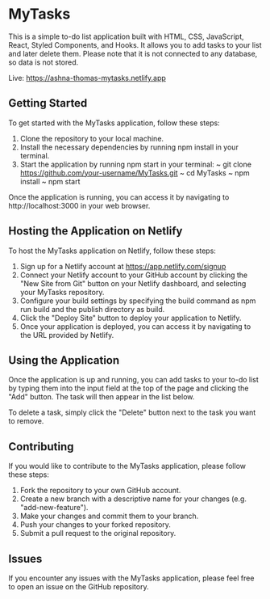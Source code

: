 # MyTasks

This is a simple to-do list application built with HTML, CSS, JavaScript, React, Styled Components, and Hooks. It allows you to add tasks to your list and later delete them. Please note that it is not connected to any database, so data is not stored.

Live: https://ashna-thomas-mytasks.netlify.app

## Getting Started

To get started with the MyTasks application, follow these steps:

1. Clone the repository to your local machine.
2. Install the necessary dependencies by running npm install in your terminal.
3. Start the application by running npm start in your terminal:
     ~ git clone https://github.com/your-username/MyTasks.git
     ~ cd MyTasks
     ~ npm install
     ~ npm start

Once the application is running, you can access it by navigating to http://localhost:3000 in your web browser.

## Hosting the Application on Netlify

To host the MyTasks application on Netlify, follow these steps:

1. Sign up for a Netlify account at https://app.netlify.com/signup
2. Connect your Netlify account to your GitHub account by clicking the "New Site from Git" button on your Netlify dashboard, and selecting your MyTasks repository.
3. Configure your build settings by specifying the build command as npm run build and the publish directory as build.
4. Click the "Deploy Site" button to deploy your application to Netlify.
5. Once your application is deployed, you can access it by navigating to the URL provided by Netlify.

## Using the Application
Once the application is up and running, you can add tasks to your to-do list by typing them into the input field at the top of the page and clicking the "Add" button. The task will then appear in the list below.

To delete a task, simply click the "Delete" button next to the task you want to remove.

## Contributing
If you would like to contribute to the MyTasks application, please follow these steps:

1. Fork the repository to your own GitHub account.
2. Create a new branch with a descriptive name for your changes (e.g. "add-new-feature").
3. Make your changes and commit them to your branch.
4. Push your changes to your forked repository.
5. Submit a pull request to the original repository.

## Issues
If you encounter any issues with the MyTasks application, please feel free to open an issue on the GitHub repository.

